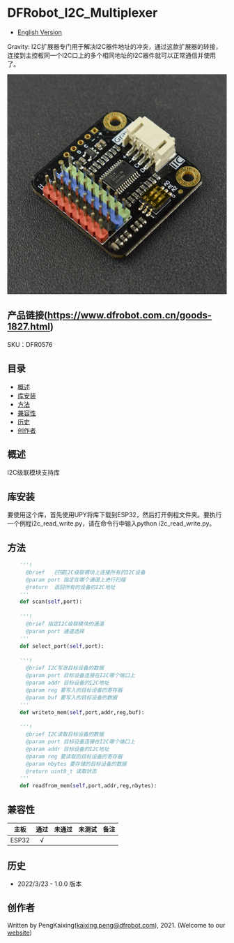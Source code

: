 # DFRobot_I2C_Multiplexer

- [English Version](./README.md)

Gravity: I2C扩展器专门用于解决I2C器件地址的冲突，通过这款扩展器的转接，连接到主控板同一个I2C口上的多个相同地址的I2C器件就可以正常通信并使用了。

![正反面svg效果图](./../resources/images/DFR0576.png)

## 产品链接(https://www.dfrobot.com.cn/goods-1827.html)

SKU：DFR0576

## 目录

* [概述](#概述)
* [库安装](#库安装)
* [方法](#方法)
* [兼容性](#兼容性y)
* [历史](#历史)
* [创作者](#创作者)

## 概述

I2C级联模块支持库

## 库安装

要使用这个库，首先使用UPY将库下载到ESP32，然后打开例程文件夹。要执行一个例程i2c_read_write.py，请在命令行中输入python i2c_read_write.py。

## 方法

```python
    '''!
      @brief   扫描I2C级联模块上连接所有的I2C设备
      @param port 指定在哪个通道上进行扫描
      @return  返回所有的设备的I2C地址
    '''
    def scan(self,port):

    '''!
      @brief 指定I2C级联模块的通道
      @param port 通道选择
    '''   
    def select_port(self,port):

    '''!
      @brief I2C写进目标设备的数据
      @param port 目标设备连接在I2C哪个端口上
      @param addr 目标设备的I2C地址
      @param reg 要写入的目标设备的寄存器
      @param buf 要写入的目标设备的数据
    '''
    def writeto_mem(self,port,addr,reg,buf):

    '''!
      @brief I2C读取目标设备的数据
      @param port 目标设备连接在I2C哪个端口上
      @param addr 目标设备的I2C地址
      @param reg 要读取的目标设备的寄存器
      @param nbytes 要存储的目标设备的数据
      @return uint8_t 读取状态
    '''
    def readfrom_mem(self,port,addr,reg,nbytes):

```

## 兼容性

| 主板         | 通过 | 未通过 | 未测试 | 备注 |
| ------------ | :--: | :----: | :----: | :--: |
| ESP32       |   √     |       |      |

## 历史

- 2022/3/23 - 1.0.0 版本

## 创作者

Written by PengKaixing(kaixing.peng@dfrobot.com), 2021. (Welcome to our [website](https://www.dfrobot.com/))